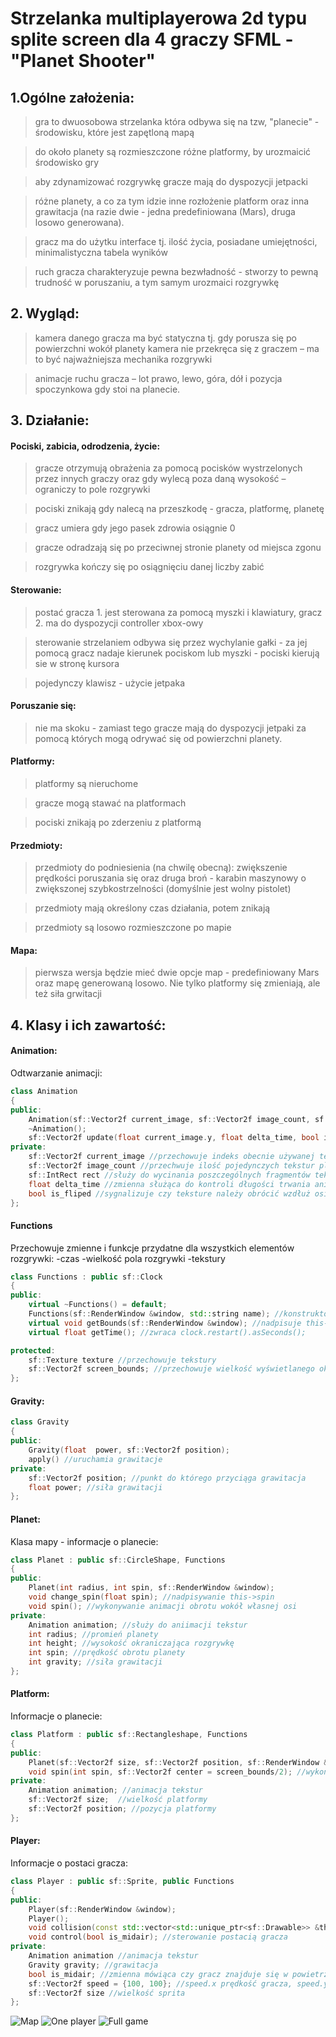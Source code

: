 # Strzelanka multiplayerowa 2d typu splite screen dla 4 graczy SFML - "Planet Shooter"

## 1.Ogólne założenia:
>gra to dwuosobowa strzelanka która odbywa się na tzw, "planecie" - środowisku, które jest zapętloną mapą

>do około planety są rozmieszczone różne platformy, by urozmaicić środowisko gry

>aby zdynamizować rozgrywkę gracze mają do dyspozycji jetpacki

>różne planety, a co za tym idzie inne rozłożenie platform oraz inna grawitacja (na razie dwie - jedna predefiniowana (Mars), druga losowo generowana).

>gracz ma do użytku interface tj. ilość życia, posiadane umiejętności, minimalistyczna tabela wyników

>ruch gracza charakteryzuje pewna bezwładność - stworzy to pewną trudność w poruszaniu, a tym samym urozmaici rozgrywkę

## 2. Wygląd:
>kamera danego gracza ma być statyczna tj. gdy porusza się po powierzchni wokół planety kamera nie przekręca się z graczem – ma to być najważniejsza mechanika rozgrywki

>animacje ruchu gracza – lot prawo, lewo,  góra, dół i pozycja spoczynkowa gdy stoi na planecie.

## 3. Działanie:
#### Pociski, zabicia, odrodzenia, życie:
>gracze otrzymują obrażenia za pomocą pocisków wystrzelonych przez innych graczy oraz gdy wylecą poza daną wysokość – ograniczy to pole rozgrywki

>pociski znikają gdy nalecą na przeszkodę - gracza, platformę, planetę

>gracz umiera gdy jego pasek zdrowia osiągnie 0

>gracze odradzają się po przeciwnej stronie planety od miejsca zgonu

>rozgrywka kończy się po osiągnięciu danej liczby zabić
#### Sterowanie:

>postać gracza 1. jest sterowana za pomocą myszki i klawiatury, gracz 2. ma do dyspozycji controller xbox-owy

>sterowanie strzelaniem odbywa się przez wychylanie gałki - za jej pomocą gracz nadaje kierunek pociskom lub myszki - pociski kierują sie w stronę kursora

>pojedynczy klawisz - użycie jetpaka

#### Poruszanie się:
>nie ma skoku - zamiast tego gracze mają do dyspozycji jetpaki za pomocą których mogą odrywać się od powierzchni planety.
#### Platformy:

>platformy są nieruchome

>gracze mogą stawać na platformach

>pociski znikają po zderzeniu z platformą
#### Przedmioty:
>przedmioty do podniesienia (na chwilę obecną): zwiększenie prędkości poruszania się oraz druga broń - karabin maszynowy o zwiększonej szybkostrzelności (domyślnie jest wolny pistolet)

>przedmioty mają określony czas działania, potem znikają

>przedmioty są losowo rozmieszczone po mapie

#### Mapa:
>pierwsza wersja będzie mieć dwie opcje map - predefiniowany Mars oraz mapę generowaną losowo. Nie tylko platformy się zmieniają, ale też siła grwitacji


## 4. Klasy i ich zawartość:
#### Animation:
Odtwarzanie animacji:

```c++
class Animation
{
public:
    Animation(sf::Vector2f current_image, sf::Vector2f image_count, sf::IntRect rect, float delta_time); //konstruktor
    ~Animation();
    sf::Vector2f update(float current_image.y, float delta_time, bool is_fliped = true) //wyświetla animacje, zwraca wielkość uzyskanego sprita
private:
    sf::Vector2f current_image //przechowuje indeks obecnie używanej tekstury
    sf::Vector2f image_count //przechwuje ilość pojedynczych tekstur pliku .png w obu osiach
    sf::IntRect rect //służy do wycinania poszczególnych fragmentów tekstury
    float delta_time //zmienna służąca do kontroli długości trwania animacji
    bool is_fliped //sygnalizuje czy teksture należy obrócić wzdłuż osi y
};
```

#### Functions
Przechowuje zmienne i funkcje przydatne dla wszystkich elementów rozgrywki:
-czas
-wielkość pola rozgrywki
-tekstury

```c++
class Functions : public sf::Clock
{
public:
    virtual ~Functions() = default;
    Functions(sf::RenderWindow &window, std::string name); //konstruktor - name to nazwa pliku z teksturą
    virtual void getBounds(sf::RenderWindow &window); //nadpisuje this->screen_bounds wielkością wyświetlanego okna
    virtual float getTime(); //zwraca clock.restart().asSeconds();

protected:
    sf::Texture texture //przechowuje tekstury
    sf::Vector2f screen_bounds; //przechowuje wielkość wyświetlanego okna
};
```

#### Gravity:

```c++
class Gravity
{
public:
    Gravity(float  power, sf::Vector2f position);
    apply() //uruchamia grawitacje
private:
    sf::Vector2f position; //punkt do którego przyciąga grawitacja
    float power; //siła grawitacji
};
```

#### Planet:
Klasa mapy - informacje o planecie:

```c++
class Planet : public sf::CircleShape, Functions
{
public:
    Planet(int radius, int spin, sf::RenderWindow &window);
    void change_spin(float spin); //nadpisywanie this->spin
    void spin(); //wykonywanie animacji obrotu wokół własnej osi
private:
    Animation animation; //służy do aniimacji tekstur
    int radius; //promień planety
    int height; //wysokość okraniczająca rozgrywkę
    int spin; //prędkość obrotu planety
    int gravity; //siła grawitacji
};
```
#### Platform:
Informacje o planecie:
```c++
class Platform : public sf::Rectangleshape, Functions
{
public:
    Planet(sf::Vector2f size, sf::Vector2f position, sf::RenderWindow &window);
    void spin(int spin, sf::Vector2f center = screen_bounds/2); //wykonywanie animacji obrotu wokół środka planety, gdzie spin to szybkość obrotu
private:
    Animation animation; //animacja tekstur
    sf::Vector2f size;  //wielkość platformy
    sf::Vector2f position; //pozycja platformy
};
```
#### Player:
Informacje o postaci gracza:

```c++
class Player : public sf::Sprite, public Functions
{
public:
    Player(sf::RenderWindow &window);
    Player();
    void collision(const std::vector<std::unique_ptr<sf::Drawable>> &things); //wykrywa kolizje z obiektmi
    void control(bool is_midair); //sterowanie postacią gracza
private:
    Animation animation //animacja tekstur
    Gravity gravity; //grawitacja
    bool is_midair; //zmienna mówiąca czy gracz znajduje się w powietrzu
    sf::Vector2f speed = {100, 100}; //speed.x prędkość gracza, speed.y wysokość skoku
    sf::Vector2f size //wielkość sprita
};
```







![Map](https://github.com/Liwusek/Projekt-PSiO-planet-shooter/blob/master/images/planet_shooter1.png)
![One player](https://github.com/Liwusek/Projekt-PSiO-planet-shooter/blob/master/images/planet_shooter3.png)
![Full game](https://github.com/Liwusek/Projekt-PSiO-planet-shooter/blob/master/images/planet_shooter2.png)
